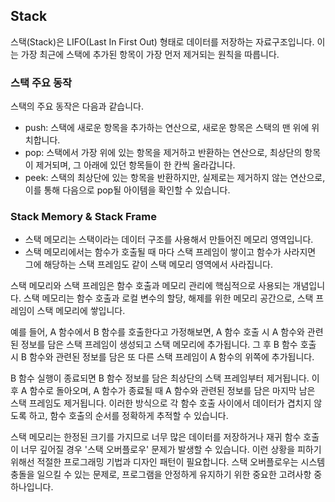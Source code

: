 ## Stack

스택(Stack)은 LIFO(Last In First Out) 형태로 데이터를 저장하는 자료구조입니다. 이는 가장 최근에 스택에 추가된 항목이 가장 먼저 제거되는 원칙을 따릅니다.

### 스택 주요 동작

스택의 주요 동작은 다음과 같습니다.

- push: 스택에 새로운 항목을 추가하는 연산으로, 새로운 항목은 스택의 맨 위에 위치합니다.
- pop: 스택에서 가장 위에 있는 항목을 제거하고 반환하는 연산으로, 최상단의 항목이 제거되며, 그 아래에 있던 항목들이 한 칸씩 올라갑니다.
- peek: 스택의 최상단에 있는 항목을 반환하지만, 실제로는 제거하지 않는 연산으로, 이를 통해 다음으로 pop될 아이템을 확인할 수 있습니다.

### Stack Memory & Stack Frame

- 스택 메모리는 스택이라는 데이터 구조를 사용해서 만들어진 메모리 영역입니다.
- 스택 메모리에서는 함수가 호출될 때 마다 스택 프레임이 쌓이고 함수가 사라지면 그에 해당하는 스택 프레임도 같이 스택 메모리 영역에서 사라집니다.


스택 메모리와 스택 프레임은 함수 호출과 메모리 관리에 핵심적으로 사용되는 개념입니다. 스택 메모리는 함수 호출과 로컬 변수의 할당, 해제를 위한 메모리 공간으로, 스택 프레임이 스택 메모리에 쌓입니다.

예를 들어, A 함수에서 B 함수를 호출한다고 가정해보면, A 함수 호출 시 A 함수와 관련된 정보를 담은 스택 프레임이 생성되고 스택 메모리에 추가됩니다. 그 후 B 함수 호출 시 B 함수와 관련된 정보를 담은 또 다른 스택 프레임이 A 함수의 위쪽에 추가됩니다.

B 함수 실행이 종료되면 B 함수 정보를 담은 최상단의 스택 프레임부터 제거됩니다. 이후 A 함수로 돌아오며, A 함수가 종료될 때 A 함수와 관련된 정보를 담은 마지막 남은 스택 프레임도 제거됩니다. 이러한 방식으로 각 함수 호출 사이에서 데이터가 겹치지 않도록 하고, 함수 호출의 순서를 정확하게 추적할 수 있습니다.

스택 메모리는 한정된 크기를 가지므로 너무 많은 데이터를 저장하거나 재귀 함수 호출이 너무 깊어질 경우 '스택 오버플로우' 문제가 발생할 수 있습니다. 이런 상황을 피하기 위해선 적절한 프로그래밍 기법과 디자인 패턴이 필요합니다. 스택 오버플로우는 시스템 충돌을 일으킬 수 있는 문제로, 프로그램을 안정하게 유지하기 위한 중요한 고려사항 중 하나입니다.
